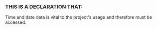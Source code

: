 ### THIS IS A DECLARATION THAT:
Time and date data is vital to the project's usage and therefore must be accessed.
